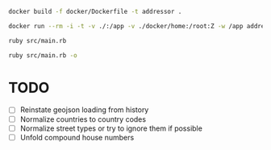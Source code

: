 ``` sh
docker build -f docker/Dockerfile -t addressor .
```

``` sh
docker run --rm -i -t -v ./:/app -v ./docker/home:/root:Z -w /app addressor /bin/bash
```

``` sh
ruby src/main.rb
```

``` sh
ruby src/main.rb -o
```

# TODO

- [ ] Reinstate geojson loading from history
- [ ] Normalize countries to country codes
- [ ] Normalize street types or try to ignore them if possible
- [ ] Unfold compound house numbers
